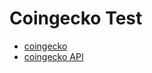 # Coingecko Test

- [coingecko](https://apiguide.coingecko.com/getting-started/10-min-tutorial-guide/3-get-exchanges-and-nft-data)
- [coingecko API](https://www.coingecko.com/api/documentation)
